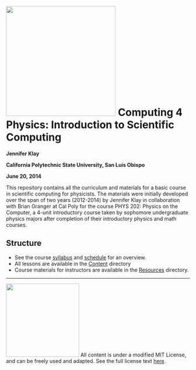 <img src="../../C4PLogo.png" width=300 style="display: inline;"> Computing 4 Physics: Introduction to Scientific Computing
=========================================================

**Jennifer Klay**

**California Polytechnic State University, San Luis Obispo**

**June 20, 2014**

This repository contains all the curriculum and materials for a basic course in scientific computing for physicists.  The materials were initially developed over the span of two years (2012-2014) by Jennifer Klay in collaboration with Brian Granger at Cal Poly for the course PHYS 202: Physics on the Computer, a 4-unit introductory course taken by sophomore undergraduate physics majors after completion of their introductory physics and math courses.


Structure
--------- 
- See the course [syllabus](Resources/Syllabus/Syllabus.ipynb) and [schedule](Resources/Schedule/Schedule.ipynb) for an overview.
- All lessons are available in the [Content](Content) directory
- Course materials for instructors are available in the [Resources](Resources) directory.

---

<img src="../../C4PLogo.png" width=200 style="display: inline;"> All content is under a modified MIT License, and can be freely used and adapted.  See the full license text [here](LICENSE).